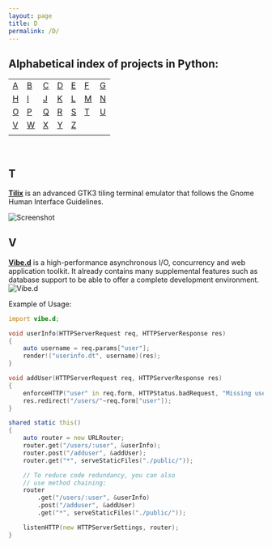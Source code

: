 ```yaml
---
layout: page
title: D
permalink: /D/
---
```

## Alphabetical index of projects in Python:

|       |       |       |       |       |       |       |
|---    |---    |---    |---    |---    |---    |    ---|
|[A](#a)|[B](#b)|[C](#c)|[D](#d)|[E](#e)|[F](#f)|[G](#g)|
|[H](#h)|[I](#i)|[J](#j)|[K](#k)|[L](#l)|[M](#m)|[N](#n)|
|[O](#o)|[P](#p)|[Q](#q)|[R](#r)|[S](#s)|[T](#t)|[U](#u)|
|[V](#v)|[W](#w)|[X](#x)|[Y](#y)|[Z](#z)|       |       |
|       |       |       |       |       |       |       |

<br>

## T

[**Tilix**](https://gnunn1.github.io/tilix-web/) is an advanced GTK3 tiling terminal emulator that follows the Gnome Human Interface Guidelines.

![Screenshot](https://gnunn1.github.io/tilix-web/assets/images/gallery/tilix-screenshot-1.png)

## V

[**Vibe.d**](http://vibed.org/) is a high-performance asynchronous I/O, concurrency and web application toolkit. It already contains many supplemental features such as database support to be able to offer a complete development environment.
![Vibe.d](https://raw.githubusercontent.com/vibe-d/vibed.org/master/public/images/title-new.png)

Example of Usage:
```D
import vibe.d;

void userInfo(HTTPServerRequest req, HTTPServerResponse res)
{
	auto username = req.params["user"];
	render!("userinfo.dt", username)(res);
}

void addUser(HTTPServerRequest req, HTTPServerResponse res)
{
	enforceHTTP("user" in req.form, HTTPStatus.badRequest, "Missing user field.");
	res.redirect("/users/"~req.form["user"]);
}

shared static this()
{
	auto router = new URLRouter;
	router.get("/users/:user", &userInfo);
	router.post("/adduser", &addUser);
	router.get("*", serveStaticFiles("./public/"));

	// To reduce code redundancy, you can also
	// use method chaining:
	router
		.get("/users/:user", &userInfo)
		.post("/adduser", &addUser)
		.get("*", serveStaticFiles("./public/"));

	listenHTTP(new HTTPServerSettings, router);
}
```
